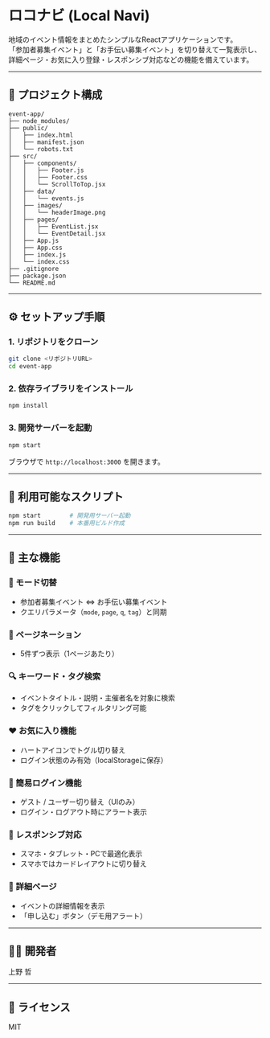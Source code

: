 # ロコナビ (Local Navi)

地域のイベント情報をまとめたシンプルなReactアプリケーションです。  
「参加者募集イベント」と「お手伝い募集イベント」を切り替えて一覧表示し、詳細ページ・お気に入り登録・レスポンシブ対応などの機能を備えています。

---

## 📁 プロジェクト構成

```
event-app/
├── node_modules/
├── public/
│   ├── index.html
│   ├── manifest.json
│   └── robots.txt
├── src/
│   ├── components/
│   │   ├── Footer.js
│   │   ├── Footer.css
│   │   └── ScrollToTop.jsx
│   ├── data/
│   │   └── events.js
│   ├── images/
│   │   └── headerImage.png
│   ├── pages/
│   │   ├── EventList.jsx
│   │   └── EventDetail.jsx
│   ├── App.js
│   ├── App.css
│   ├── index.js
│   └── index.css
├── .gitignore
├── package.json
└── README.md
```

---

## ⚙️ セットアップ手順

### 1. リポジトリをクローン

```bash
git clone <リポジトリURL>
cd event-app
```

### 2. 依存ライブラリをインストール

```bash
npm install
```

### 3. 開発サーバーを起動

```bash
npm start
```

ブラウザで `http://localhost:3000` を開きます。

---

## 📜 利用可能なスクリプト

```bash
npm start        # 開発用サーバー起動
npm run build    # 本番用ビルド作成
```

---

## 🌟 主な機能

### 🔄 モード切替
- 参加者募集イベント ⇔ お手伝い募集イベント
- クエリパラメータ（`mode`, `page`, `q`, `tag`）と同期

### 📄 ページネーション
- 5件ずつ表示（1ページあたり）

### 🔍 キーワード・タグ検索
- イベントタイトル・説明・主催者名を対象に検索
- タグをクリックしてフィルタリング可能

### ❤️ お気に入り機能
- ハートアイコンでトグル切り替え
- ログイン状態のみ有効（localStorageに保存）

### 👤 簡易ログイン機能
- ゲスト / ユーザー切り替え（UIのみ）
- ログイン・ログアウト時にアラート表示

### 📱 レスポンシブ対応
- スマホ・タブレット・PCで最適化表示
- スマホではカードレイアウトに切り替え

### 📘 詳細ページ
- イベントの詳細情報を表示
- 「申し込む」ボタン（デモ用アラート）

---

## 👨‍💻 開発者

上野 哲

---

## 📄 ライセンス

MIT
